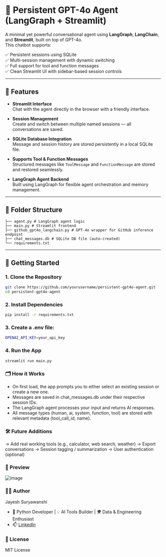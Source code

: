 # 💾 Persistent GPT-4o Agent (LangGraph + Streamlit)

A minimal yet powerful conversational agent using **LangGraph**, **LangChain**, and **Streamlit**, built on top of GPT-4o.  
This chatbot supports:

✅ Persistent sessions using SQLite  
✅ Multi-session management with dynamic switching  
✅ Full support for tool and function messages  
✅ Clean Streamlit UI with sidebar-based session controls  

---

## 🧠 Features

- **Streamlit Interface**  
  Chat with the agent directly in the browser with a friendly interface.

- **Session Management**  
  Create and switch between multiple named sessions — all conversations are saved.

- **SQLite Database Integration**  
  Message and session history are stored persistently in a local SQLite file.

- **Supports Tool & Function Messages**  
  Structured messages like `ToolMessage` and `FunctionMessage` are stored and restored seamlessly.

- **LangGraph Agent Backend**  
  Built using LangGraph for flexible agent orchestration and memory management.

---

## 📁 Folder Structure
```
├── agent.py # LangGraph agent logic
├── main.py # Streamlit frontend
├── github_gpt4o_langchain.py # GPT-4o wrapper for GitHub inference endpoint
├── chat_messages.db # SQLite DB file (auto-created)
└── requirements.txt
```


---

## 🚀 Getting Started

### 1. Clone the Repository

```bash
git clone https://github.com/yourusername/persistent-gpt4o-agent.git
cd persistent-gpt4o-agent
```

### 2. Install Dependencies

```bash
pip install -r requirements.txt
```

### 3. Create a .env file:

```bash
OPENAI_API_KEY=your_api_key
```

### 4. Run the App

```bash
streamlit run main.py
```

### 🗂️ How it Works
- On first load, the app prompts you to either select an existing session or create a new one.
- Messages are saved in chat_messages.db under their respective session IDs.
- The LangGraph agent processes your input and returns AI responses.
- All message types (human, ai, system, function, tool) are stored with relevant metadata (tool_call_id, name).

### 🛠️ Future Additions
 -> Add real working tools (e.g., calculator, web search, weather)
 -> Export conversations
 -> Session tagging / summarization
 -> User authentication (optional)

### 📸 Preview
![image](https://github.com/user-attachments/assets/2c2e2231-3203-42f7-a608-5ecb88693bb6)

### 🧑‍💻 Author
Jayesh Suryawanshi
- 🧠 Python Developer | 💡 AI Tools Builder | 🌍 Data & Engineering Enthusiast
- 📫 [LinkedIn](https://www.linkedin.com/in/jayesh-suryawanshi-858bb21aa/)

### 📃 License
MIT License
